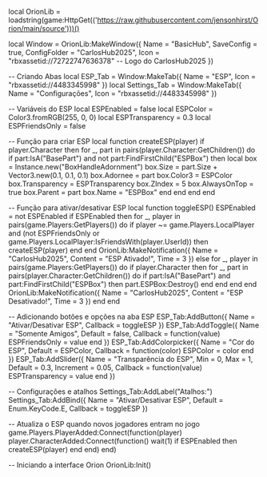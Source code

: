 local OrionLib = loadstring(game:HttpGet(('https://raw.githubusercontent.com/jensonhirst/Orion/main/source')))()

local Window = OrionLib:MakeWindow({
    Name = "BasicHub",
    SaveConfig = true,
    ConfigFolder = "CarlosHub2025",
    Icon = "rbxassetid://72722747636378" -- Logo do CarlosHub2025
})

-- Criando Abas
local ESP_Tab = Window:MakeTab({ Name = "ESP", Icon = "rbxassetid://4483345998" })
local Settings_Tab = Window:MakeTab({ Name = "Configurações", Icon = "rbxassetid://4483345998" })

-- Variáveis do ESP
local ESPEnabled = false
local ESPColor = Color3.fromRGB(255, 0, 0)
local ESPTransparency = 0.3
local ESPFriendsOnly = false

-- Função para criar ESP
local function createESP(player)
    if player.Character then
        for _, part in pairs(player.Character:GetChildren()) do
            if part:IsA("BasePart") and not part:FindFirstChild("ESPBox") then
                local box = Instance.new("BoxHandleAdornment")
                box.Size = part.Size + Vector3.new(0.1, 0.1, 0.1)
                box.Adornee = part
                box.Color3 = ESPColor
                box.Transparency = ESPTransparency
                box.ZIndex = 5
                box.AlwaysOnTop = true
                box.Parent = part
                box.Name = "ESPBox"
            end
        end
    end
end

-- Função para ativar/desativar ESP
local function toggleESP()
    ESPEnabled = not ESPEnabled
    if ESPEnabled then
        for _, player in pairs(game.Players:GetPlayers()) do
            if player ~= game.Players.LocalPlayer and (not ESPFriendsOnly or game.Players.LocalPlayer:IsFriendsWith(player.UserId)) then
                createESP(player)
            end
        end
        OrionLib:MakeNotification({ Name = "CarlosHub2025", Content = "ESP Ativado!", Time = 3 })
    else
        for _, player in pairs(game.Players:GetPlayers()) do
            if player.Character then
                for _, part in pairs(player.Character:GetChildren()) do
                    if part:IsA("BasePart") and part:FindFirstChild("ESPBox") then
                        part.ESPBox:Destroy()
                    end
                end
            end
        end
        OrionLib:MakeNotification({ Name = "CarlosHub2025", Content = "ESP Desativado!", Time = 3 })
    end
end

-- Adicionando botões e opções na aba ESP
ESP_Tab:AddButton({ Name = "Ativar/Desativar ESP", Callback = toggleESP })
ESP_Tab:AddToggle({
    Name = "Somente Amigos",
    Default = false,
    Callback = function(value) ESPFriendsOnly = value end
})
ESP_Tab:AddColorpicker({
    Name = "Cor do ESP",
    Default = ESPColor,
    Callback = function(color) ESPColor = color end
})
ESP_Tab:AddSlider({
    Name = "Transparência do ESP",
    Min = 0,
    Max = 1,
    Default = 0.3,
    Increment = 0.05,
    Callback = function(value) ESPTransparency = value end
})

-- Configurações e atalhos
Settings_Tab:AddLabel("Atalhos:")
Settings_Tab:AddBind({
    Name = "Ativar/Desativar ESP",
    Default = Enum.KeyCode.E,
    Callback = toggleESP
})

-- Atualiza o ESP quando novos jogadores entram no jogo
game.Players.PlayerAdded:Connect(function(player)
    player.CharacterAdded:Connect(function()
        wait(1)
        if ESPEnabled then
            createESP(player)
        end
    end)
end)

-- Iniciando a interface Orion
OrionLib:Init()
